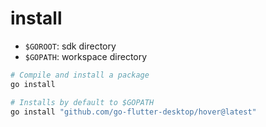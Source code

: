 # install

- `$GOROOT`: sdk directory
- `$GOPATH`: workspace directory

```sh
# Compile and install a package
go install

# Installs by default to $GOPATH
go install "github.com/go-flutter-desktop/hover@latest"
```
